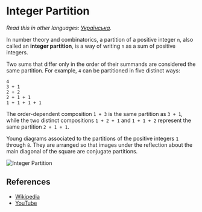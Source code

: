 # Integer Partition

_Read this in other languages:_
[_Українська_](README.uk-UA.md).

In number theory and combinatorics, a partition of a positive 
integer `n`, also called an **integer partition**, is a way of 
writing `n` as a sum of positive integers. 

Two sums that differ only in the order of their summands are 
considered the same partition. For example, `4` can be partitioned 
in five distinct ways:

```
4
3 + 1
2 + 2
2 + 1 + 1
1 + 1 + 1 + 1
```

The order-dependent composition `1 + 3` is the same partition
as `3 + 1`, while the two distinct 
compositions `1 + 2 + 1` and `1 + 1 + 2` represent the same 
partition `2 + 1 + 1`.

Young diagrams associated to the partitions of the positive
integers `1` through `8`. They are arranged so that images 
under the reflection about the main diagonal of the square 
are conjugate partitions.

![Integer Partition](https://upload.wikimedia.org/wikipedia/commons/d/d8/Ferrer_partitioning_diagrams.svg)

## References

- [Wikipedia](https://en.wikipedia.org/wiki/Partition_(number_theory))
- [YouTube](https://www.youtube.com/watch?v=ZaVM057DuzE&list=PLLXdhg_r2hKA7DPDsunoDZ-Z769jWn4R8)
